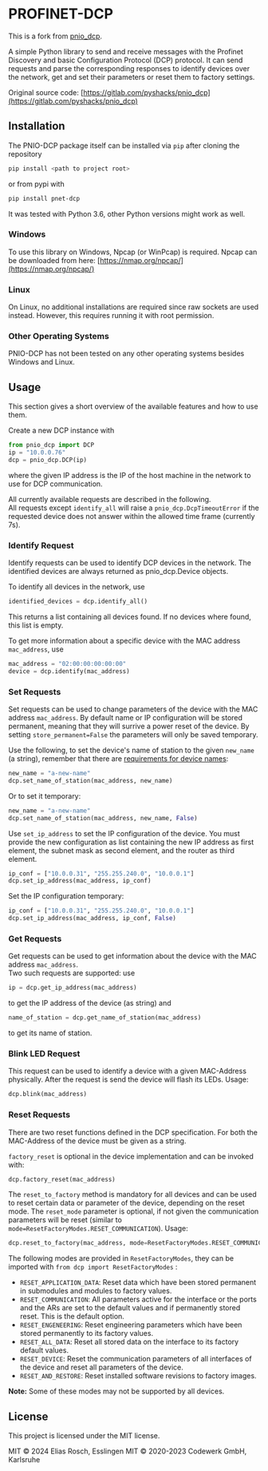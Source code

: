 # PROFINET-DCP

This is a fork from [pnio_dcp](https://gitlab.com/pyshacks/pnio_dcp).

A simple Python library to send and receive messages with the Profinet Discovery and basic Configuration Protocol (DCP) protocol.
It can send requests and parse the corresponding responses to identify devices over the network, get and set their parameters or reset them to factory settings.

Original source code: [https://gitlab.com/pyshacks/pnio_dcp](https://gitlab.com/pyshacks/pnio_dcp)

## Installation

The PNIO-DCP package itself can be installed via `pip` after cloning the repository 
```sh
pip install <path to project root>
```
or from pypi with
```sh
pip install pnet-dcp
```
It was tested with Python 3.6, other Python versions might work as well.

### Windows
To use this library on Windows, Npcap (or WinPcap) is required. Npcap can be downloaded from here: [https://nmap.org/npcap/](https://nmap.org/npcap/)

### Linux
On Linux, no additional installations are required since raw sockets are used instead. However, this requires running it with root permission.

### Other Operating Systems
PNIO-DCP has not been tested on any other operating systems besides Windows and Linux.

## Usage

This section gives a short overview of the available features and how to use them. 

Create a new DCP instance with
```python
from pnio_dcp import DCP
ip = "10.0.0.76"
dcp = pnio_dcp.DCP(ip)
```
where the given IP address is the IP of the host machine in the network to use for DCP communication.

All currently available requests are described in the following.  
All requests except `identify_all` will raise a `pnio_dcp.DcpTimeoutError` if the requested device does not answer within the allowed time frame (currently 7s).

### Identify Request
Identify requests can be used to identify DCP devices in the network. 
The identified devices are always returned as pnio_dcp.Device objects.

To identify all devices in the network, use
```python
identified_devices = dcp.identify_all()
```
This returns a list containing all devices found. If no devices where found, this list is empty.

To get more information about a specific device with the MAC address `mac_address`, use
```python
mac_address = "02:00:00:00:00:00"
device = dcp.identify(mac_address)
```

### Set Requests
Set requests can be used to change parameters of the device with the MAC address `mac_address`.
By default name or IP configuration will be stored permanent, meaning that they will surrive a
power reset of the device. By setting `store_permanent=False` the parameters will only be saved
temporary.

Use the following, to set the device's name of station to the given `new_name` (a string),
remember that there are [requirements for device names](https://profinetuniversity.com/naming-addressing/profinet-naming-convention):
```python
new_name = "a-new-name"
dcp.set_name_of_station(mac_address, new_name)
```

Or to set it temporary:
```python
new_name = "a-new-name"
dcp.set_name_of_station(mac_address, new_name, False)
```

Use `set_ip_address` to set the IP configuration of the device. 
You must provide the new configuration as list containing the new IP address as first element, the subnet mask as second element, and the router as third element.
```python
ip_conf = ["10.0.0.31", "255.255.240.0", "10.0.0.1"]
dcp.set_ip_address(mac_address, ip_conf)
```

Set the IP configuration temporary:
```python
ip_conf = ["10.0.0.31", "255.255.240.0", "10.0.0.1"]
dcp.set_ip_address(mac_address, ip_conf, False)
```

### Get Requests
Get requests can be used to get information about the device with the MAC address `mac_address`.  
Two such requests are supported: use 
```python
ip = dcp.get_ip_address(mac_address)
```
to get the IP address of the device (as string) and
```python
name_of_station = dcp.get_name_of_station(mac_address)
```
to get its name of station.

### Blink LED Request
This request can be used to identify a device with a given MAC-Address physically. After the request is send the device will flash its LEDs. Usage:
```python
dcp.blink(mac_address)
```

### Reset Requests

There are two reset functions defined in the DCP specification. For both the MAC-Address of the device must be given as a string.

`factory_reset` is optional in the device implementation and can be invoked with:
```python
dcp.factory_reset(mac_address)
```

The `reset_to_factory` method is mandatory for all devices and can be used to reset certain data or parameter of the device, depending on the reset mode. The `reset_mode` parameter is optional, if not given the communication parameters will be reset (similar to `mode=ResetFactoryModes.RESET_COMMUNICATION`). Usage:

```python
dcp.reset_to_factory(mac_address, mode=ResetFactoryModes.RESET_COMMUNICATION)
```

The following modes are provided in `ResetFactoryModes`, they can be imported with `from dcp import ResetFactoryModes` :
* `RESET_APPLICATION_DATA`: Reset data which have been stored permanent in submodules and 
modules to factory values.
* `RESET_COMMUNICATION`: All parameters active for the interface or the ports and the ARs are set to the default values and if permanently stored reset. This is the default option.
* `RESET_ENGENEERING`: Reset engineering parameters which have been stored permanently to its factory values.
* `RESET_ALL_DATA`: Reset all stored data on the interface to its factory default values.
* `RESET_DEVICE`: Reset the communication parameters of all interfaces of the device and reset all parameters of the device.
* `RESET_AND_RESTORE`: Reset installed software revisions to factory images.

**Note:** Some of these modes may not be supported by all devices.


## License

This project is licensed under the MIT license.

MIT © 2024 Elias Rosch, Esslingen
MIT © 2020-2023 Codewerk GmbH, Karlsruhe
